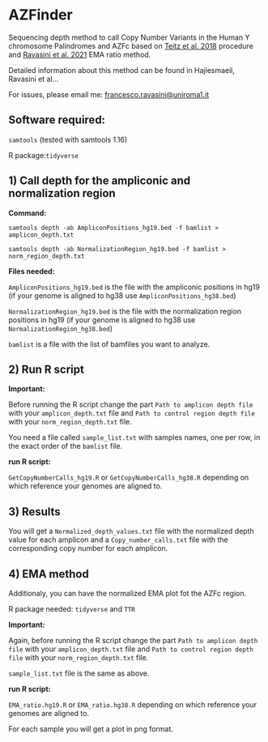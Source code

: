 # AZFinder

Sequencing depth  method to call Copy Number Variants in the Human Y chromosome Palindromes and AZFc based on [Teitz et al. 2018](https://www.sciencedirect.com/science/article/pii/S0002929718302349?via%3Dihub) procedure and [Ravasini et al. 2021](https://www.frontiersin.org/articles/10.3389/fgene.2021.669405/full) EMA ratio method.

Detailed information about this method can be found in Hajiesmaeil, Ravasini et al...

For issues, please email me: francesco.ravasini@uniroma1.it

## Software required:

```samtools``` (tested with samtools 1.16)

R package:```tidyverse```


## 1) Call depth for the ampliconic and normalization region 

   **Command:**

   ```samtools depth -ab AmpliconPositions_hg19.bed -f bamlist > amplicon_depth.txt```
   
   ```samtools depth -ab NormalizationRegion_hg19.bed -f bamlist > norm_region_depth.txt```
   
   **Files needed:**
   
   ```AmpliconPositions_hg19.bed``` is the file with the ampliconic positions in hg19 (if your genome is aligned to hg38 use  ```AmpliconPositions_hg38.bed```)
   
   ```NormalizationRegion_hg19.bed``` is the file with the normalization region positions in hg19 (if your genome is aligned to hg38 use  ```NormalizationRegion_hg38.bed```)
   
   ```bamlist``` is a file with the list of bamfiles you want to analyze.
   
## 2) Run R script

   **Important:**
   
   Before running the R script change the part ```Path to amplicon depth file``` with your ```amplicon_depth.txt``` file and ```Path to control region depth file``` with your ```norm_region_depth.txt``` file.
   
   You need a file called ```sample_list.txt``` with samples names, one per row, in the exact order of the ```bamlist``` file.
   
   **run R script:**

   ```GetCopyNumberCalls_hg19.R``` or ```GetCopyNumberCalls_hg38.R``` depending on which reference your genomes are aligned to. 
   
## 3) Results

   You will get a ```Normalized_depth_values.txt``` file with the normalized depth value for each amplicon and a ```Copy_number_calls.txt``` file with the corresponding copy number for each amplicon.
   
   
## 4) EMA method

   Additionaly, you can have the normalized EMA plot fot the AZFc region.

   R package needed: ```tidyverse``` and ```TTR```

   **Important:**

   Again, before running the R script change the part ```Path to amplicon depth file``` with your ```amplicon_depth.txt``` file and ```Path to control region depth file``` with your ```norm_region_depth.txt``` file.

   ```sample_list.txt``` file is the same as above.

   **run R script:**

   ```EMA_ratio.hg19.R``` or ```EMA_ratio.hg38.R``` depending on which reference your genomes are aligned to.

   For each sample you will get a plot in png format.
   
   
   
  
